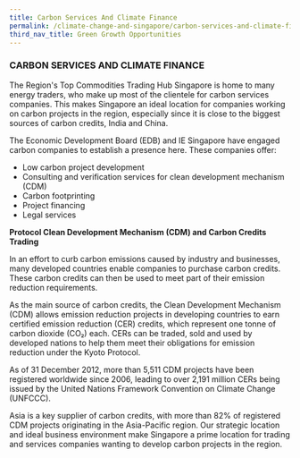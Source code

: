 ```yaml
---
title: Carbon Services And Climate Finance
permalink: /climate-change-and-singapore/carbon-services-and-climate-finance/
third_nav_title: Green Growth Opportunities
---
```


### CARBON SERVICES AND CLIMATE FINANCE

The Region's Top Commodities Trading Hub
Singapore is home to many energy traders, who make up most of the clientele for carbon services companies. This makes Singapore an ideal location for companies working on carbon projects in the region, especially since it is close to the biggest sources of carbon credits, India and China.

The Economic Development Board (EDB) and IE Singapore have engaged carbon companies to establish a presence here. These companies offer:

* Low carbon project development
* Consulting and verification services for clean development mechanism (CDM)
* Carbon footprinting
* Project financing
* Legal services

**Protocol Clean Development Mechanism (CDM) and Carbon Credits Trading**

In an effort to curb carbon emissions caused by industry and businesses, many developed countries enable companies to purchase carbon credits. These carbon credits can then be used to meet part of their emission reduction requirements.

As the main source of carbon credits, the Clean Development Mechanism (CDM) allows emission reduction projects in developing countries to earn certified emission reduction (CER) credits, which represent one tonne of carbon dioxide (CO₂) each. CERs can be traded, sold and used by developed nations to help them meet their obligations for emission reduction under the Kyoto Protocol.

As of 31 December 2012, more than 5,511 CDM projects have been registered worldwide since 2006, leading to over 2,191 million CERs being issued by the United Nations Framework Convention on Climate Change (UNFCCC).

Asia is a key supplier of carbon credits, with more than 82% of registered CDM projects originating in the Asia-Pacific region. Our strategic location and ideal business environment make Singapore a prime location for trading and services companies wanting to develop carbon projects in the region.